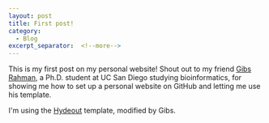 ```yaml
---
layout: post
title: First post!
category:
  - Blog
excerpt_separator:  <!--more-->
---
```

This is my first post on my personal website! Shout out to my friend [Gibs Rahman](https://gibsramen.github.io/), a Ph.D. student at UC San Diego studying bioinformatics, for showing me how to set up a personal website on GitHub and letting me use his template.

I'm using the [Hydeout](https://github.com/fongandrew/hydeout) template, modified by Gibs.
